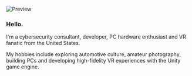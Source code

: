 ![Preview](readme.png)
### Hello.

I'm a cybersecurity consultant, developer, PC hardware enthusiast and VR fanatic from the United States.

My hobbies include exploring automotive culture, amateur photography, building PCs and developing high-fidelity VR experiences with the Unity game engine.


<!--
**DAGINATSUKO/daginatsuko** is a ✨ _special_ ✨ repository because its `README.md` (this file) appears on your GitHub profile.

Here are some ideas to get you started:

- 🔭 I’m currently working on ...
- 🌱 I’m currently learning ...
- 👯 I’m looking to collaborate on ...
- 🤔 I’m looking for help with ...
- 💬 Ask me about ...
- 📫 How to reach me: ...
- 😄 Pronouns: ...
- ⚡ Fun fact: ...
-->

